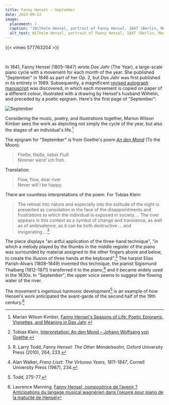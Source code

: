 ```yaml
---
title: Fanny Hensel – September
date: 2023-09-22
image:
  placement: 1
  caption: "[Wilhelm Hensel, portrait of Fanny Hensel, 1847 (Berlin, Mendelssohn Archiv, BA 44)](https://flic.kr/p/ByUpbo)"
  alt_text: Wilhelm Hensel, portrait of Fanny Hensel, 1847 (Berlin, Mendelssohn Archiv, BA 44)
---
```


{{< vimeo 577763204 >}}

<br>

In 1841, Fanny Hensel (1805–1847) wrote *Das Jahr* (The Year), a
large-scale piano cycle with a movement for each month of the
year. She published "September" in 1846 as part of her Op. 2, but *Das
Jahr* was first published in its entirety in 1989. Subsequently, a
magnificent [revised autograph
manuscript](http://resolver.staatsbibliothek-berlin.de/SBB00019D1B00000000)
was discovered, in which each movement is copied on paper of a
different colour, illustrated with a drawing by Hensel's husband
Wilhelm, and preceded by a poetic epigram. Here's the first page of
"September":

![September](/media/september.jpg)

Considering the music, poetry, and illustrations together, Marion
Wilson Kimber sees the work as depicting not simply the cycle of the
year, but also the stages of an individual's life.[^Kimber]

The epigram for "September" is from Goethe's poem [*An den
Mond*](https://de.wikisource.org/wiki/An_den_Mond) (To the Moon):

> Fließe, fließe, lieber Fluß<br>
> Nimmer werd’ ich froh.

Translation:

> Flow, flow, dear river<br>
> Never will I be happy.

There are countless interpretations of the poem. For Tobias Klein:

> The retreat into nature and especially into the solitude of the
> night is presented as consolation in the face of the disappointments
> and frustrations to which the individual is exposed in
> society.... The river appears in this context as a symbol of change
> and transience, as well as of ambivalence, as it can be both
> destructive ... and invigorating....[^Klein]

The piece displays "an artful application of the three-hand
technique", "in which a melody played by the thumbs in the middle
register of the piano was surrounded by material assigned to the other
fingers above and below, to create the illusion of three hands at the
keyboard".[^Todd_three_hand_technique] The harpist Elias Parish-Alvars
(1808–1849) invented this technique, the pianist Sigismund Thalberg
(1812–1871) transferred it to the piano,[^Walker] and it became widely
used in the 1830s. In "September", the upper voice seems to suggest
the flowing water of the river.

The movement's ingenious harmonic development[^Todd_September] is an
example of how Hensel's work anticipated the avant-garde of the second
half of the 19th century.[^Manning]

[^Kimber]: Marian Wilson Kimber, [Fanny Hensel's Seasons of Life:
    Poetic Epigrams, Vignettes, and Meaning in Das
    Jahr](https://doi.org/10.1080/01411890802384409).
[^Klein]: Tobias Klein, [Interpretation: An den Mond – Johann Wolfgang
    von
    Goethe](https://lyrik.antikoerperchen.de/johann-wolfgang-von-goethe-an-den-mond,textbearbeitung,372.html).
[^Walker]: Alan Walker, *Franz Liszt: The Virtuoso Years, 1811-1847*,
    Cornell University Press (1987), 234.
[^Todd_three_hand_technique]: R. Larry Todd, *Fanny Hensel: The Other Mendelssohn*, Oxford
    University Press (2010), 264, 233.
[^Todd_September]: Todd, 275–77.
[^Manning]: Laurence Manning, [Fanny Hensel, compositrice de l’avenir
    ? Anticipations du langage musical wagnérien dans l’oeuvre pour
    piano de la maturité de Hensel](https://doi.org/10.7202/1039618ar)
